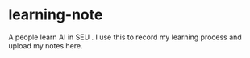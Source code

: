 # learning-note
A people learn AI in SEU .
I use this to record my learning process and upload my notes here.
